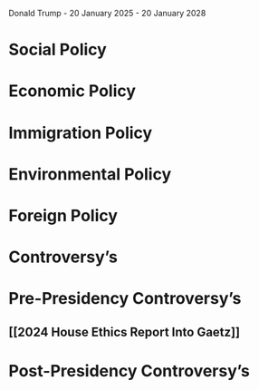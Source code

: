 Donald Trump - 20 January 2025 - 20 January 2028  
# Social Policy

# Economic Policy

# Immigration Policy

# Environmental Policy

# Foreign Policy

# Controversy’s

# Pre-Presidency Controversy’s
## [[2024 House Ethics Report Into Gaetz]]
# Post-Presidency Controversy’s
